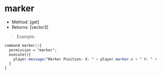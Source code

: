 # marker

* Method: \[get\]
* Returns: \[vector3\]

> Example:

```css
command marker(){
  permission = "marker";
  execute(){
    player.message("Marker Position: X: " + player.marker.x + " Y: " + player.marker.y + " Z: " + player.marker.z);
  }
}
```

